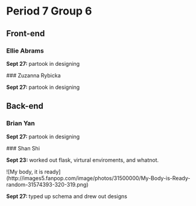 Period 7 Group 6
================
Front-end
---------
### Ellie Abrams
<p><b>Sept 27: </b> partook in designing </p>
### Zuzanna Rybicka
<p><b>Sept 27: </b> partook in designing </p>

Back-end
--------
### Brian Yan
<p><b>Sept 27: </b> partook in designing </p>
### Shan Shi
<p><b>Sept 23: </b> worked out flask, virtural enviroments, and whatnot. </p>
![My body, it is ready](http://images5.fanpop.com/image/photos/31500000/My-Body-is-Ready-random-31574393-320-319.png)
</br>
<p><b>Sept 27: </b> typed up schema and drew out designs </p>
